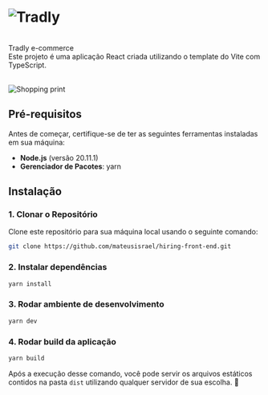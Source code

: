 # ![Tradly](https://github.com/mateusisrael/hiring-front-end/blob/chore/docs/src/docs/logo-hdpi.png) 
<br />
Tradly e-commerce
<br />
Este projeto é uma aplicação React criada utilizando o template do Vite com TypeScript.
<br />
<br />

![Shopping print](https://github.com/mateusisrael/hiring-front-end/blob/chore/docs/src/docs/1.png)

## Pré-requisitos

Antes de começar, certifique-se de ter as seguintes ferramentas instaladas em sua máquina:

- **Node.js** (versão 20.11.1)
- **Gerenciador de Pacotes**: yarn

## Instalação

### 1. Clonar o Repositório
Clone este repositório para sua máquina local usando o seguinte comando:
```bash
git clone https://github.com/mateusisrael/hiring-front-end.git
```

### 2. Instalar dependências
```bash
yarn install
```
### 3. Rodar ambiente de desenvolvimento
```bash
yarn dev
```

### 4. Rodar build da aplicação
```bash
yarn build
```
Após a execução desse comando, você pode servir os arquivos estáticos contidos na pasta `dist` utilizando qualquer servidor de sua escolha. 🚀
